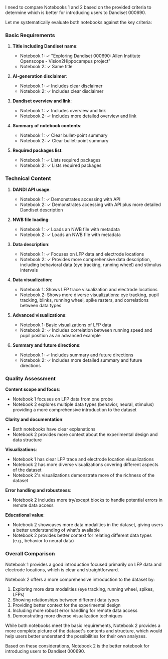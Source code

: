 I need to compare Notebooks 1 and 2 based on the provided criteria to determine which is better for introducing users to Dandiset 000690.

Let me systematically evaluate both notebooks against the key criteria:

### Basic Requirements
1. **Title including Dandiset name**:
   - Notebook 1: ✓ "Exploring Dandiset 000690: Allen Institute Openscope - Vision2Hippocampus project"
   - Notebook 2: ✓ Same title

2. **AI-generation disclaimer**:
   - Notebook 1: ✓ Includes clear disclaimer
   - Notebook 2: ✓ Includes clear disclaimer

3. **Dandiset overview and link**:
   - Notebook 1: ✓ Includes overview and link
   - Notebook 2: ✓ Includes more detailed overview and link

4. **Summary of notebook contents**:
   - Notebook 1: ✓ Clear bullet-point summary
   - Notebook 2: ✓ Clear bullet-point summary

5. **Required packages list**:
   - Notebook 1: ✓ Lists required packages
   - Notebook 2: ✓ Lists required packages

### Technical Content
1. **DANDI API usage**:
   - Notebook 1: ✓ Demonstrates accessing with API
   - Notebook 2: ✓ Demonstrates accessing with API plus more detailed Dandiset description

2. **NWB file loading**:
   - Notebook 1: ✓ Loads an NWB file with metadata
   - Notebook 2: ✓ Loads an NWB file with metadata

3. **Data description**:
   - Notebook 1: ✓ Focuses on LFP data and electrode locations
   - Notebook 2: ✓ Provides more comprehensive data description, including behavioral data (eye tracking, running wheel) and stimulus intervals

4. **Data visualization**:
   - Notebook 1: Shows LFP trace visualization and electrode locations
   - Notebook 2: Shows more diverse visualizations: eye tracking, pupil tracking, blinks, running wheel, spike rasters, and correlations between data types

5. **Advanced visualizations**:
   - Notebook 1: Basic visualizations of LFP data
   - Notebook 2: ✓ Includes correlation between running speed and pupil position as an advanced example

6. **Summary and future directions**:
   - Notebook 1: ✓ Includes summary and future directions
   - Notebook 2: ✓ Includes more detailed summary and future directions

### Quality Assessment

**Content scope and focus**:
- Notebook 1 focuses on LFP data from one probe
- Notebook 2 explores multiple data types (behavior, neural, stimulus) providing a more comprehensive introduction to the dataset

**Clarity and documentation**:
- Both notebooks have clear explanations
- Notebook 2 provides more context about the experimental design and data structure

**Visualizations**:
- Notebook 1 has clear LFP trace and electrode location visualizations
- Notebook 2 has more diverse visualizations covering different aspects of the dataset
- Notebook 2's visualizations demonstrate more of the richness of the dataset

**Error handling and robustness**:
- Notebook 2 includes more try/except blocks to handle potential errors in remote data access

**Educational value**:
- Notebook 2 showcases more data modalities in the dataset, giving users a better understanding of what's available
- Notebook 2 provides better context for relating different data types (e.g., behavior to neural data)

### Overall Comparison

Notebook 1 provides a good introduction focused primarily on LFP data and electrode locations, which is clear and straightforward.

Notebook 2 offers a more comprehensive introduction to the dataset by:
1. Exploring more data modalities (eye tracking, running wheel, spikes, LFPs)
2. Showing relationships between different data types
3. Providing better context for the experimental design
4. Including more robust error handling for remote data access
5. Demonstrating more diverse visualization techniques

While both notebooks meet the basic requirements, Notebook 2 provides a more complete picture of the dataset's contents and structure, which would help users better understand the possibilities for their own analyses.

Based on these considerations, Notebook 2 is the better notebook for introducing users to Dandiset 000690.